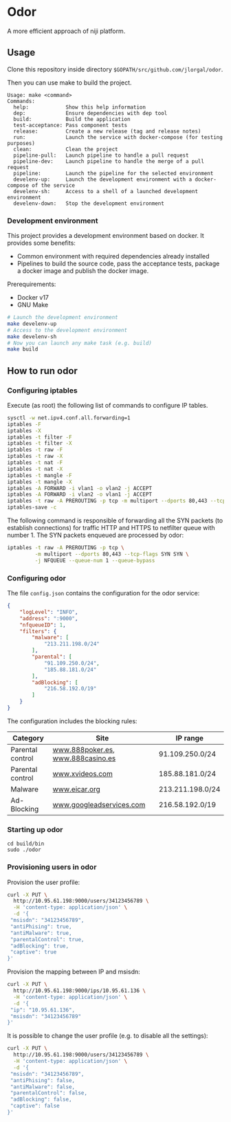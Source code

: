 # Odor

A more efficient approach of niji platform.

## Usage

Clone this repository inside directory `$GOPATH/src/github.com/jlorgal/odor`.

Then you can use make to build the project.

```
Usage: make <command>
Commands:
  help:            Show this help information
  dep:             Ensure dependencies with dep tool
  build:           Build the application
  test-acceptance: Pass component tests
  release:         Create a new release (tag and release notes)
  run:             Launch the service with docker-compose (for testing purposes)
  clean:           Clean the project
  pipeline-pull:   Launch pipeline to handle a pull request
  pipeline-dev:    Launch pipeline to handle the merge of a pull request
  pipeline:        Launch the pipeline for the selected environment
  develenv-up:     Launch the development environment with a docker-compose of the service
  develenv-sh:     Access to a shell of a launched development environment
  develenv-down:   Stop the development environment
```

### Development environment

This project provides a development environment based on docker. It provides some benefits:
 - Common environment with required dependencies already installed
 - Pipelines to build the source code, pass the acceptance tests, package a docker image and publish the docker image.

Prerequirements:
 - Docker v17
 - GNU Make

```sh
# Launch the development environment
make develenv-up
# Access to the development environment
make develenv-sh
# Now you can launch any make task (e.g. build)
make build
```

## How to run odor

### Configuring iptables

Execute (as root) the following list of commands to configure IP tables.

```sh
sysctl -w net.ipv4.conf.all.forwarding=1
iptables -F
iptables -X
iptables -t filter -F
iptables -t filter -X
iptables -t raw -F
iptables -t raw -X
iptables -t nat -F
iptables -t nat -X
iptables -t mangle -F
iptables -t mangle -X
iptables -A FORWARD -i vlan1 -o vlan2 -j ACCEPT
iptables -A FORWARD -i vlan2 -o vlan1 -j ACCEPT
iptables -t raw -A PREROUTING -p tcp -m multiport --dports 80,443 --tcp-flags SYN SYN -j NFQUEUE --queue-num 1 --queue-bypass
iptables-save -c
```

The following command is responsible of forwarding all the SYN packets (to establish connections) for traffic HTTP and HTTPS to netfilter queue with number 1. The SYN packets enqueued are processed by odor:

```sh
iptables -t raw -A PREROUTING -p tcp \
         -m multiport --dports 80,443 --tcp-flags SYN SYN \
         -j NFQUEUE --queue-num 1 --queue-bypass
```

### Configuring odor

The file `config.json` contains the configuration for the odor service:

```json
{
    "logLevel": "INFO",
    "address": ":9000",
    "nfqueueID": 1,
    "filters": {
        "malware": [
            "213.211.198.0/24"
        ],
        "parental": [
            "91.109.250.0/24",
            "185.88.181.0/24"
        ],
        "adBlocking": [
            "216.58.192.0/19"
        ]
    }
}
```

The configuration includes the blocking rules:

| Category | Site | IP range |
|----------|------|----------|
| Parental control | www.888poker.es, www.888casino.es | 91.109.250.0/24 |
| Parental control | www.xvideos.com | 185.88.181.0/24 |
| Malware | www.eicar.org | 213.211.198.0/24 |
| Ad-Blocking | www.googleadservices.com | 216.58.192.0/19 |


### Starting up odor

```
cd build/bin
sudo ./odor
```

### Provisioning users in odor

Provision the user profile:

```sh
curl -X PUT \
  http://10.95.61.198:9000/users/34123456789 \
  -H 'content-type: application/json' \
  -d '{
 "msisdn": "34123456789",
 "antiPhising": true,
 "antiMalware": true,
 "parentalControl": true,
 "adBlocking": true,
 "captive": true
}'
```

Provision the mapping between IP and msisdn:

```sh
curl -X PUT \
  http://10.95.61.198:9000/ips/10.95.61.136 \
  -H 'content-type: application/json' \
  -d '{
 "ip": "10.95.61.136",
 "msisdn": "34123456789"
}'
```

It is possible to change the user profile (e.g. to disable all the settings):

```sh
curl -X PUT \
  http://10.95.61.198:9000/users/34123456789 \
  -H 'content-type: application/json' \
  -d '{
 "msisdn": "34123456789",
 "antiPhising": false,
 "antiMalware": false,
 "parentalControl": false,
 "adBlocking": false,
 "captive": false
}'
````
